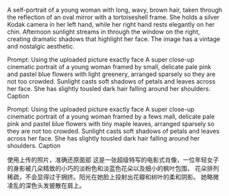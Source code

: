 A self-portrait of a young woman with long, wavy, brown hair, taken through the reflection of an oval mirror with a tortoiseshell frame. She holds a silver Kodak camera in her left hand, while her right hand rests elegantly on her chin. Afternoon sunlight streams in through the window on the right, creating dramatic shadows that highlight her face. The image has a vintage and nostalgic aesthetic.


Prompt:
Using the uploaded picture exactly face
A super close-up cinematic portrait of a young woman framed by small, delicate pale pink and pastel blue flowers with light greenery, 
arranged sparsely so they are not too crowded. Sunlight casts soft shadows of petals and leaves across her face. 
She has slightly tousled dark hair falling around her shoulders.
Caption

Prompt:
Using the uploaded picture exactly face
A super close-up cinematic portrait of a young woman framed by  a fews  mall, delicate pale pink and pastel blue flowers with  tiny maple leaves,
arranged sparsely so they are not too crowded. Sunlight casts soft shadows of petals and leaves across her face. 
She has slightly tousled dark hair falling around her shoulders.
Caption

使用上传的照片，准确还原面部
这是一张超级特写的电影式肖像，一位年轻女子的身影被几朵精致的小巧的淡粉色和淡蓝色花朵以及细小的枫叶包围，
花朵排列稀疏，不会显得过于拥挤。阳光在她脸上投射出花瓣和树叶的柔和阴影。
她略微凌乱的深色头发披散在肩上。
